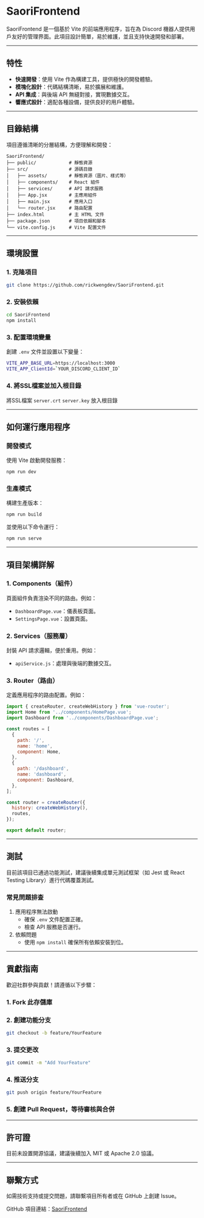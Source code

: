 # SaoriFrontend

SaoriFrontend 是一個基於 Vite 的前端應用程序，旨在為 Discord 機器人提供用戶友好的管理界面。此項目設計簡單，易於維護，並且支持快速開發和部署。

---

## 特性

- **快速開發**：使用 Vite 作為構建工具，提供極快的開發體驗。
- **模塊化設計**：代碼結構清晰，易於擴展和維護。
- **API 集成**：與後端 API 無縫對接，實現數據交互。
- **響應式設計**：適配各種設備，提供良好的用戶體驗。

---

## 目錄結構

項目遵循清晰的分層結構，方便理解和開發：

```
SaoriFrontend/
├── public/            # 靜態資源
├── src/               # 源碼目錄
│   ├── assets/        # 靜態資源（圖片、樣式等）
│   ├── components/    # React 組件
│   ├── services/      # API 請求服務
│   ├── App.jsx        # 主應用組件
│   ├── main.jsx       # 應用入口
│   └── router.jsx     # 路由配置
├── index.html         # 主 HTML 文件
├── package.json       # 項目依賴和腳本
└── vite.config.js     # Vite 配置文件
```

---

## 環境設置

### 1. 克隆項目

```bash
git clone https://github.com/rickwengdev/SaoriFrontend.git
```

### 2. 安裝依賴

```bash
cd SaoriFrontend
npm install
```

### 3. 配置環境變量

創建 `.env` 文件並設置以下變量：

```bash
VITE_APP_BASE_URL=https://localhost:3000
VITE_APP_ClientId=`YOUR_DISCORD_CLIENT_ID`
```

### 4. 將SSL檔案並加入根目錄

將SSL檔案 `server.crt` `server.key` 放入根目錄

---

## 如何運行應用程序

### 開發模式

使用 Vite 啟動開發服務：

```bash
npm run dev
```

### 生產模式

構建生產版本：

```bash
npm run build
```

並使用以下命令運行：

```bash
npm run serve
```

---

## 項目架構詳解

### 1. Components（組件）

頁面組件負責渲染不同的路由。例如：

- `DashboardPage.vue`：儀表板頁面。
- `SettingsPage.vue`：設置頁面。

### 2. Services（服務層）

封裝 API 請求邏輯，便於重用。例如：

- `apiService.js`：處理與後端的數據交互。

### 3. Router（路由）

定義應用程序的路由配置。例如：

```javascript
import { createRouter, createWebHistory } from 'vue-router';
import Home from '../components/HomePage.vue';
import Dashboard from '../components/DashboardPage.vue';

const routes = [
  {
    path: '/',
    name: 'home',
    component: Home,
  },
  {
    path: '/dashboard',
    name: 'dashboard',
    component: Dashboard,
  },
];

const router = createRouter({
  history: createWebHistory(),
  routes,
});

export default router;
```

---

## 測試

目前該項目已通過功能測試，建議後續集成單元測試框架（如 Jest 或 React Testing Library）進行代碼覆蓋測試。

### 常見問題排查

1. 應用程序無法啟動
    - 確保 `.env` 文件配置正確。
    - 檢查 API 服務是否運行。
2. 依賴問題
    - 使用 `npm install` 確保所有依賴安裝到位。

---

## 貢獻指南

歡迎社群參與貢獻！請遵循以下步驟：

### 1. Fork 此存儲庫

### 2. 創建功能分支

```bash
git checkout -b feature/YourFeature
```

### 3. 提交更改

```bash
git commit -m "Add YourFeature"
```

### 4. 推送分支

```bash
git push origin feature/YourFeature
```

### 5. 創建 Pull Request，等待審核與合併

---

## 許可證

目前未設置開源協議，建議後續加入 MIT 或 Apache 2.0 協議。

---

## 聯繫方式

如需技術支持或提交問題，請聯繫項目所有者或在 GitHub 上創建 Issue。

GitHub 項目連結：[SaoriFrontend](https://github.com/rickwengdev/SaoriFrontend)